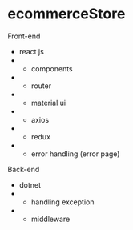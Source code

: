 # ecommerceStore

Front-end

- react js
- - components
- - router
- - material ui
- - axios
- - redux
- - error handling (error page)

Back-end

- dotnet
- - handling exception
- - middleware
